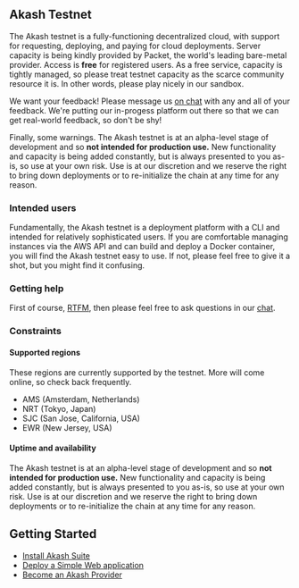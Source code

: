 ## Akash Testnet

The Akash testnet is a fully-functioning decentralized cloud, with support for requesting, deploying, and paying for cloud deployments. Server capacity is being kindly provided by Packet, the world's leading bare-metal provider. Access is **free** for registered users. As a free service, capacity is tightly managed, so please treat testnet capacity as the scarce community resource it is. In other words, please play nicely in our sandbox.

We want your feedback! Please message us [on chat](https://akash.network/chat) with any and all of your feedback. We're putting our in-progess platform out there so that we can get real-world feedback, so don't be shy!

Finally, some warnings. The Akash testnet is at an alpha-level stage of development and so **not intended for production use.** New functionality and capacity is being added constantly, but is always presented to you as-is, so use at your own risk. Use is at our discretion and we reserve the right to bring down deployments or to re-initialize the chain at any time for any reason.

### Intended users

Fundamentally, the Akash testnet is a deployment platform with a CLI and intended for relatively sophisticated users. If you are comfortable managing instances via the AWS API and can build and deploy a Docker container, you will find the Akash testnet easy to use. If not, please feel free to give it a shot, but you might find it confusing.

### Getting help

First of course, [RTFM](../usage/cli), then please feel free to ask questions in our [chat](http://akash.network/chat).

### Constraints

#### Supported regions

These regions are currently supported by the testnet. More will come online, so check back frequently.

* AMS \(Amsterdam, Netherlands\)
* NRT \(Tokyo, Japan\)
* SJC \(San Jose, California, USA\)
* EWR \(New Jersey, USA\)

#### Uptime and availability

The Akash testnet is at an alpha-level stage of development and so **not intended for production use.** New functionality and capacity is being added constantly, but is always presented to you as-is, so use at your own risk. Use is at our discretion and we reserve the right to bring down deployments or to re-initialize the chain at any time for any reason.

## Getting Started

- [Install Akash Suite](install.md)
- [Deploy a Simple Web application](deploy/simple.md)
- [Become an Akash Provider](provider.md)
